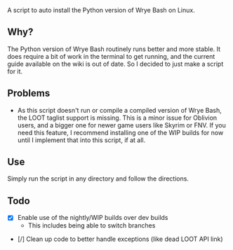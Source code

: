 A script to auto install the Python version of Wrye Bash on Linux.

## Why?
The Python version of Wrye Bash routinely runs better and more stable.
It does require a bit of work in the terminal to get running, and the current guide available on the wiki is out of date.
So I decided to just make a script for it.

## Problems
* As this script doesn't run or compile a compiled version of Wrye Bash, the LOOT taglist support is missing.
This is a minor issue for Oblivion users, and a bigger one for newer game users like Skyrim or FNV.
If you need this feature, I recommend installing one of the WIP builds for now until I implement that into this script, if at all.

## Use
Simply run the script in any directory and follow the directions.


## Todo
- [x] Enable use of the nightly/WIP builds over dev builds
	- This includes being able to switch branches
- [/] Clean up code to better handle exceptions (like dead LOOT API link)
